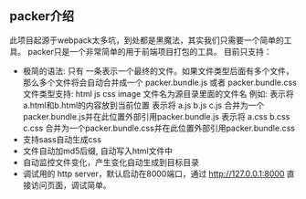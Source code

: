 ## packer介绍 

此项目起源于webpack太多坑，到处都是黑魔法，其实我们只需要一个简单的工具。 
packer只是一个非常简单的用于前端项目打包的工具。
目前只支持：
* 极简的语法: 只有 <!-- 文件类型:文件名,文件名 -->
  一条表示一个最终的文件。如果文件类型后面有多个文件，那么多个文件将会自动合并成一个 packer.bundle.js 或者 packer.bundle.css
  文件类型支持: html js css image
  文件名为源目录里面的文件名
  例如:
    <!-- html:a.html,b.html --> 表示将 a.html和b.html的内容放到当前位置
    <!-- js:a.js,b.js,c.js --> 表示将 a.js b.js c.js 合并为一个packer.bundle.js并在此位置外部引用packer.bundle.js
    <!-- cs:a.css,b.css,c.css -->  表示将 a.css b.css c.css 合并为一个packer.bundle.css并在此位置外部引用packer.bundle.css
* 支持sass自动生成css
* 文件自动加md5后缀, 自动写入html文件中
* 自动监控文件变化，产生变化自动生成到目标目录
* 调试用的 http server，默认启动在8000端口，通过 http://127.0.0.1:8000 直接访问页面，调试简单。
 

